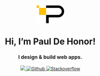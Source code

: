 <p align="center">
  <a href="https://pdzxc.dev">
    <img src="logo.png" width="89" />
  </a>
</p>
<h1 align="center">Hi, I’m Paul De Honor!</h1>
<h3 align="center">I design & build web apps.</h3>
<!-- <p align="center">I’m a Software Engineer based in Philippines. I enjoy building everything from small business sites to rich interactive web applications. Currently, I’m focused on building scalable products with great user experience at D.W. Morgan.</p> -->
<p align="center">
  <a href="https://www.linkedin.com/in/pdzxc/" target="_blank">
    <img src="https://img.shields.io/badge/linkedin-0A66C2?style=for-the-badge&logo=linkedin" />
  </a>
<!--   <a href="mailto:paul.dehonor@gmail.com" target="_blank">
    <img src="https://img.shields.io/badge/gmail-EA4335?style=for-the-badge&logo=gmail&logoColor=FFFFFF" />
  </a> -->
  <a href="https://github.com/pdzxc" target="_blank">
    <img src="https://img.shields.io/badge/github-181717?style=for-the-badge&logo=github&logoColor=FFFFFF" alt="Github" />
  </a>
  <a href="https://stackoverflow.com/users/17218277/pdzxc" target="_blank">
    <img src="https://img.shields.io/badge/stackoverflow-F58025?style=for-the-badge&logo=stackoverflow&logoColor=FFFFFF" alt="Stackoverflow" />
  </a>
</p>
<br />
<!-- <h3>Main Technologies</h3> -->
<!-- <p align="left"> -->
<!--   <img src="https://img.shields.io/badge/html5-E34F26?style=for-the-badge&logo=html5&logoColor=FFFFFF" alt="HTML5" /> -->
<!--   <img src="https://img.shields.io/badge/css3-1572B6?style=for-the-badge&logo=css3&logoColor=FFFFFF" alt="CSS3" /> -->
<!--   <img src="https://img.shields.io/badge/sass-CC6699?style=for-the-badge&logo=SASS&logoColor=FFFFFF" alt="SASS" /> -->
<!--   <img src="https://img.shields.io/badge/tailwind-38bdf8?style=for-the-badge&logo=tailwind-css&logoColor=FFFFFF" alt="Tailwind" /> -->
<!--   <img src="https://img.shields.io/badge/bootstrap-7952B3?style=for-the-badge&logo=bootstrap&logoColor=FFFFFF" alt="Bootstrap" /> -->
<!--   <img src="https://img.shields.io/badge/javascript-323330?style=for-the-badge&logo=javascript&logoColor=F7DF1E" alt="JavaScript" /> -->
<!--   <img src="https://img.shields.io/badge/typescript-007ACC?style=for-the-badge&logo=typescript&logoColor=FFFFFF" alt="TypeScript" /> -->
<!--   <img src="https://img.shields.io/badge/react-202329?style=for-the-badge&logo=react&logoColor=61DAFB" alt="React" /> -->
<!--   <img src="https://img.shields.io/badge/redux-764ABC?style=for-the-badge&logo=redux&logoColor=FFFFFF" alt="Redux" /> -->
<!--   <img src="https://img.shields.io/badge/styled%20components-DB7093?style=for-the-badge&logo=styled-components&logoColor=FFFFFF" alt="Styled Components" /> -->
<!--   <img src="https://img.shields.io/badge/angular-DD0031?style=for-the-badge&logo=angular&logoColor=FFFFFF" alt="Angular" /> -->
<!--   <img src="https://img.shields.io/badge/vue-4FC08D?style=for-the-badge&logo=vue.js&logoColor=FFFFFF" alt="Vue" /> -->
<!--   <img src="https://img.shields.io/badge/node-026E00?style=for-the-badge&logo=node.js&logoColor=FFFFFF" alt="Node" /> -->
<!--   <img src="https://img.shields.io/badge/express-404D59?style=for-the-badge&logo=express&logoColor=61DAFB" alt="Express" /> -->
<!--   <img src="https://img.shields.io/badge/mongodb-13AA52?style=for-the-badge&logo=mongodb&logoColor=FFFFFF" alt="MongoDB" /> -->
<!--   <img src="https://img.shields.io/badge/git-F44D27?style=for-the-badge&logo=git&logoColor=FFFFFF" alt="Git" /> -->
<!--   <img src="https://img.shields.io/badge/php-777BB4?style=for-the-badge&logo=php&logoColor=FFFFFF" alt="PHP" /> -->
<!--   <img src="https://img.shields.io/badge/wordPress-0073AA?style=for-the-badge&logo=WordPress&logoColor=FFFFFF" alt="WordPress" /> -->
<!--   <img src="https://img.shields.io/badge/mysql-4479A1?style=for-the-badge&logo=mysql&logoColor=FFFFFF" alt="MySQL" /> -->
<!--   <img src="https://img.shields.io/badge/babel-323330?style=for-the-badge&logo=babel&logoColor=F9DC3E" alt="Babel" /> -->
<!--   <img src="https://img.shields.io/badge/eslint-4B32C3?style=for-the-badge&logo=eslint&logoColor=FFFFFF" alt="ESlint" /> -->
<!--   <img src="https://img.shields.io/badge/prettier-000000?style=for-the-badge&logo=prettier&logoColor=F7B93E" alt="Prettier" /> -->
<!--   <img src="https://img.shields.io/badge/vs%20code-007ACC?style=for-the-badge&logo=visual-studio-code&logoColor=FFFFFF" alt="VS Code" /> -->
<!--   <img src="https://img.shields.io/badge/docker-2496ED?style=for-the-badge&logo=docker&logoColor=FFFFFF" alt="Docker" /> -->
<!--   <img src="https://img.shields.io/badge/postman-FF6C37?style=for-the-badge&logo=postman&logoColor=FFFFFF" alt="Postman" /> -->
<!--   <img src="https://img.shields.io/badge/jira-0052CC?style=for-the-badge&logo=jira&logoColor=FFFFFF" alt="Jira" /> -->
<!--   <img src="https://img.shields.io/badge/confluence-172B4D?style=for-the-badge&logo=confluence&logoColor=FFFFFF" alt="Confluence" /> -->
<!--   <img src="https://img.shields.io/badge/heroku-430098?style=for-the-badge&logo=heroku&logoColor=FFFFFF" alt="Heroku" /> -->
<!--   <img src="https://img.shields.io/badge/vercel-000000?style=for-the-badge&logo=vercel&logoColor=FFFFFF" alt="Vercel" /> -->
<!--   <img src="https://img.shields.io/badge/netlify-00C7B7?style=for-the-badge&logo=netlify&logoColor=FFFFFF" alt="Netlify" /> -->
<!--   <img src="https://img.shields.io/badge/figma-F24E1E?style=for-the-badge&logo=figma&logoColor=FFFFFF" alt="Figma" /> -->
<!--   <img src="https://img.shields.io/badge/adobe%20photoshop-141518?style=for-the-badge&logo=adobe-photoshop&logoColor=31A8FF" alt="Adobe Photoshop" /> -->
<!--   <img src="https://img.shields.io/badge/adobe%20illustrator-141518?style=for-the-badge&logo=adobe-illustrator&logoColor=FF9A00" alt="Adobe Illustrator" /> -->
<!--   <img src="https://img.shields.io/badge/adobe%20premiere-141518?style=for-the-badge&logo=adobe-premiere-pro&logoColor=9999FF" alt="Adobe Premiere" /> -->
<!-- </p> -->
<!-- <h3>GitHub Stats</h3> -->
<!-- <div align="center"> -->
<!--   <img width="28%" src="https://github-readme-stats-pdzxc.vercel.app/api/top-langs?theme=onedark&hide_border=true&layout=compact&username=pdzxc&langs_count=8&count_private=true&hide_title=true" /> -->
<!--   <img width="32.5%" src="https://github-readme-streak-stats.herokuapp.com/?user=pdzxc&theme=onedark&hide_border=true&stroke=282c34" /> -->
<!--   <img width="38.53%" src="https://github-readme-stats-pdzxc.vercel.app/api?username=pdzxc&count_private=true&hide_border=true&show_icons=true&theme=onedark&include_all_commits=true&langs_count=8&hide_title=true" /> -->
<!-- </div> -->
<!-- <div align="center"> -->
<!--   <img src="https://activity-graph.herokuapp.com/graph?username=pdzxc&theme=one-dark&hide_border=true&hide_title=true&color=e4bf7a&point=8eb573&line=df6d74" /> -->
<!--   <img src="https://komarev.com/ghpvc/?username=pdzxc&color=000&style=for-the-badge&labelColor=282c34" /> -->
<!-- </div> -->
